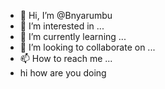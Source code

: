 - 👋 Hi, I’m @Bnyarumbu
- 👀 I’m interested in ...
- 🌱 I’m currently learning ...
- 💞️ I’m looking to collaborate on ...
- 📫 How to reach me ...
-  hi how are you doing
<!---
Bnyarumbu/Bnyarumbu is a ✨ special ✨ repository because its `README.md` (this file) appears on your GitHub profile.
You can click the Preview link to take a look at your changes.
--->
